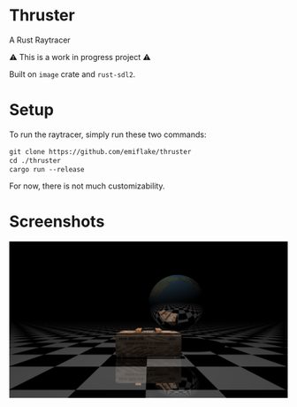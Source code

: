 # Thruster
A Rust Raytracer

:warning: This is a work in progress project :warning:

Built on `image` crate and `rust-sdl2`.
# Setup
To run the raytracer, simply run these two commands:
```
git clone https://github.com/emiflake/thruster
cd ./thruster
cargo run --release
```
For now, there is not much customizability.

# Screenshots
![img](https://github.com/emiflake/thruster/blob/master/screenshot.png)
